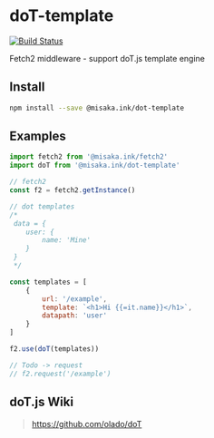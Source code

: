 # doT-template
[![Build Status](https://travis-ci.org/misaka-ink/doT-template.svg?branch=master)](https://travis-ci.org/misaka-ink/doT-template)

Fetch2 middleware - support doT.js template engine

## Install

```bash
npm install --save @misaka.ink/dot-template
```

## Examples

```javascript
import fetch2 from '@misaka.ink/fetch2'
import doT from '@misaka.ink/dot-template'

// fetch2
const f2 = fetch2.getInstance()

// dot templates
/*
 data = {
    user: {
        name: 'Mine'
    }
 }
 */

const templates = [
    {
        url: '/example',
        template: `<h1>Hi {{=it.name}}</h1>`,
        datapath: 'user'
    }
]

f2.use(doT(templates))

// Todo -> request
// f2.request('/example')
```

## doT.js Wiki

> https://github.com/olado/doT
